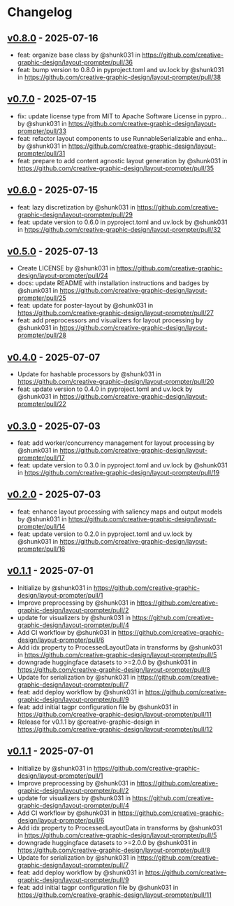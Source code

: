 # Changelog

## [v0.8.0](https://github.com/creative-graphic-design/layout-prompter/compare/v0.7.0...v0.8.0) - 2025-07-16
- feat: organize base class by @shunk031 in https://github.com/creative-graphic-design/layout-prompter/pull/36
- feat: bump version to 0.8.0 in pyproject.toml and uv.lock by @shunk031 in https://github.com/creative-graphic-design/layout-prompter/pull/38

## [v0.7.0](https://github.com/creative-graphic-design/layout-prompter/compare/v0.6.0...v0.7.0) - 2025-07-15
- fix: update license type from MIT to Apache Software License in pypro… by @shunk031 in https://github.com/creative-graphic-design/layout-prompter/pull/33
- feat: refactor layout components to use RunnableSerializable and enha… by @shunk031 in https://github.com/creative-graphic-design/layout-prompter/pull/31
- feat: prepare to add content agnostic layout generation by @shunk031 in https://github.com/creative-graphic-design/layout-prompter/pull/35

## [v0.6.0](https://github.com/creative-graphic-design/layout-prompter/compare/v0.5.0...v0.6.0) - 2025-07-15
- feat: lazy discretization by @shunk031 in https://github.com/creative-graphic-design/layout-prompter/pull/29
- feat: update version to 0.6.0 in pyproject.toml and uv.lock by @shunk031 in https://github.com/creative-graphic-design/layout-prompter/pull/32

## [v0.5.0](https://github.com/creative-graphic-design/layout-prompter/compare/v0.4.0...v0.5.0) - 2025-07-13
- Create LICENSE by @shunk031 in https://github.com/creative-graphic-design/layout-prompter/pull/24
- docs: update README with installation instructions and badges by @shunk031 in https://github.com/creative-graphic-design/layout-prompter/pull/25
- feat: update for poster-layout by @shunk031 in https://github.com/creative-graphic-design/layout-prompter/pull/27
- feat: add preprocessors and visualizers for layout processing by @shunk031 in https://github.com/creative-graphic-design/layout-prompter/pull/28

## [v0.4.0](https://github.com/creative-graphic-design/layout-prompter/compare/v0.3.0...v0.4.0) - 2025-07-07
- Update for hashable processors by @shunk031 in https://github.com/creative-graphic-design/layout-prompter/pull/20
- feat: update version to 0.4.0 in pyproject.toml and uv.lock by @shunk031 in https://github.com/creative-graphic-design/layout-prompter/pull/22

## [v0.3.0](https://github.com/creative-graphic-design/layout-prompter/compare/v0.2.0...v0.3.0) - 2025-07-03
- feat: add worker/concurrency management for layout processing by @shunk031 in https://github.com/creative-graphic-design/layout-prompter/pull/17
- feat: update version to 0.3.0 in pyproject.toml and uv.lock by @shunk031 in https://github.com/creative-graphic-design/layout-prompter/pull/19

## [v0.2.0](https://github.com/creative-graphic-design/layout-prompter/compare/v0.1.1...v0.2.0) - 2025-07-03
- feat: enhance layout processing with saliency maps and output models by @shunk031 in https://github.com/creative-graphic-design/layout-prompter/pull/14
- feat: update version to 0.2.0 in pyproject.toml and uv.lock by @shunk031 in https://github.com/creative-graphic-design/layout-prompter/pull/16

## [v0.1.1](https://github.com/creative-graphic-design/layout-prompter/commits/v0.1.1) - 2025-07-01
- Initialize by @shunk031 in https://github.com/creative-graphic-design/layout-prompter/pull/1
- Improve preprocessing by @shunk031 in https://github.com/creative-graphic-design/layout-prompter/pull/2
- update for visualizers by @shunk031 in https://github.com/creative-graphic-design/layout-prompter/pull/4
- Add CI workflow by @shunk031 in https://github.com/creative-graphic-design/layout-prompter/pull/6
- Add idx property to ProcessedLayoutData in transforms by @shunk031 in https://github.com/creative-graphic-design/layout-prompter/pull/5
- downgrade huggingface datasets to >=2.0.0 by @shunk031 in https://github.com/creative-graphic-design/layout-prompter/pull/8
- Update for serialization by @shunk031 in https://github.com/creative-graphic-design/layout-prompter/pull/7
- feat: add deploy workflow by @shunk031 in https://github.com/creative-graphic-design/layout-prompter/pull/9
- feat: add initial tagpr configuration file by @shunk031 in https://github.com/creative-graphic-design/layout-prompter/pull/11
- Release for v0.1.1 by @creative-graphic-design in https://github.com/creative-graphic-design/layout-prompter/pull/12

## [v0.1.1](https://github.com/creative-graphic-design/layout-prompter/commits/v0.1.1) - 2025-07-01
- Initialize by @shunk031 in https://github.com/creative-graphic-design/layout-prompter/pull/1
- Improve preprocessing by @shunk031 in https://github.com/creative-graphic-design/layout-prompter/pull/2
- update for visualizers by @shunk031 in https://github.com/creative-graphic-design/layout-prompter/pull/4
- Add CI workflow by @shunk031 in https://github.com/creative-graphic-design/layout-prompter/pull/6
- Add idx property to ProcessedLayoutData in transforms by @shunk031 in https://github.com/creative-graphic-design/layout-prompter/pull/5
- downgrade huggingface datasets to >=2.0.0 by @shunk031 in https://github.com/creative-graphic-design/layout-prompter/pull/8
- Update for serialization by @shunk031 in https://github.com/creative-graphic-design/layout-prompter/pull/7
- feat: add deploy workflow by @shunk031 in https://github.com/creative-graphic-design/layout-prompter/pull/9
- feat: add initial tagpr configuration file by @shunk031 in https://github.com/creative-graphic-design/layout-prompter/pull/11
